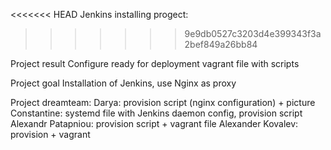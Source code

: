 <<<<<<< HEAD
Jenkins installing progect:

>>>>>>> 9e9db0527c3203d4e399343f3a2bef849a26bb84

Project result
Configure ready for deployment vagrant file with scripts

Project goal 
Installation of Jenkins, use Nginx as proxy

Project dreamteam:
Darya: provision script (nginx configuration) + picture
Constantine: systemd file with Jenkins daemon config, provision script
Alexandr Patapniou: provision script + vagrant file
Alexander Kovalev: provision + vagrant 

